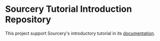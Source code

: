 # Sourcery Tutorial Introduction Repository

This project support Sourcery's introductory tutorial in its 
[documentation](https://docs.sourcery.ai).
